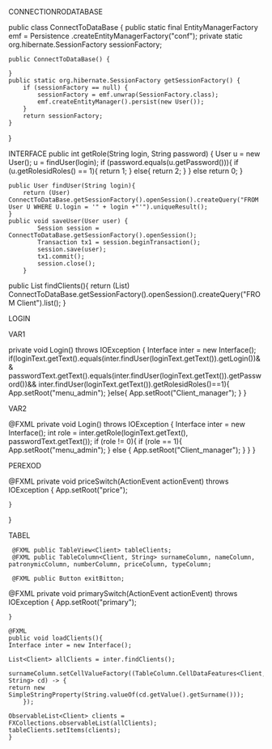CONNECTIONRODATABASE

public class ConnectToDataBase {
    public static final EntityManagerFactory emf = Persistence
            .createEntityManagerFactory("conf");
            private static org.hibernate.SessionFactory sessionFactory;

    public ConnectToDataBase() {

    }
    public static org.hibernate.SessionFactory getSessionFactory() {
        if (sessionFactory == null) {
            sessionFactory = emf.unwrap(SessionFactory.class);
            emf.createEntityManager().persist(new User());
        }
        return sessionFactory;
    }
   

}


INTERFACE
 public int getRole(String login, String password) {
        User u = new User();
        u = findUser(login);
        if (password.equals(u.getPassword())){
        if (u.getRolesidRoles() == 1){
         return 1;
        } else{
         return 2;
        }
        } else return 0;
       }
   
    public User findUser(String login){
        return (User) ConnectToDataBase.getSessionFactory().openSession().createQuery("FROM User U WHERE U.login = '" + login +"'").uniqueResult();
    }
    public void saveUser(User user) {
            Session session = ConnectToDataBase.getSessionFactory().openSession();
            Transaction tx1 = session.beginTransaction();
            session.save(user);
            tx1.commit();
            session.close();
        }
public List<Client> findClients(){
        return (List<Client>) ConnectToDataBase.getSessionFactory().openSession().createQuery("FROM Client").list();
    }



LOGIN

VAR1

private void Login() throws IOException {
Interface inter = new Interface();
if(loginText.getText().equals(inter.findUser(loginText.getText()).getLogin())&& passwordText.getText().equals(inter.findUser(loginText.getText()).getPassword())&& inter.findUser(loginText.getText()).getRolesidRoles()==1){
App.setRoot("menu_admin");
}else{
App.setRoot("Client_manager");
}
}


VAR2

  @FXML
   private void Login() throws IOException {
        Interface inter = new Interface();
        int role = inter.getRole(loginText.getText(), passwordText.getText());
        if (role != 0){
        if (role == 1){
        App.setRoot("menu_admin");
        } else {
        App.setRoot("Client_manager");
        }
    }
}

PEREXOD

  @FXML
     private void priceSwitch(ActionEvent actionEvent) throws IOException {
        App.setRoot("price");
        
    }
}


TABEL


     @FXML public TableView<Client> tableClients;
     @FXML public TableColumn<Client, String> surnameColumn, nameColumn, patronymicColumn, numberColumn, priceColumn, typeColumn;

     @FXML public Button exitBitton;
   @FXML
     private void primarySwitch(ActionEvent actionEvent) throws IOException {
        App.setRoot("primary");
        
    }
    
    @FXML
    public void loadClients(){
    Interface inter = new Interface();

    List<Client> allClients = inter.findClients();

    surnameColumn.setCellValueFactory((TableColumn.CellDataFeatures<Client, String> cd) -> {
    return new SimpleStringProperty(String.valueOf(cd.getValue().getSurname()));
        });

    ObservableList<Client> clients = FXCollections.observableList(allClients);
    tableClients.setItems(clients);
    }

